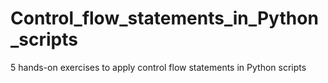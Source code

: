# Control_flow_statements_in_Python_scripts
5 hands-on exercises to apply control flow statements in Python scripts

